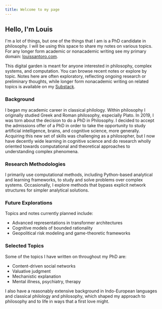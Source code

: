 ```yaml
---
title: Welcome to my page
---
```

## Hello, I'm Louis

I'm a lot of things, but one of the things that I am is a PhD candidate in philosophy. I will be using this space to share my notes on various topics. For any longer form academic or nonacademic writing see my primary domain:  [louissantoro.com](louissantoro.com).

This digital garden is meant for anyone interested in philosophy, complex systems, and computation. You can browse recent notes or explore by topic. Notes here are often exploratory, reflecting ongoing research or preliminary thoughts, while longer form nonacademic writing on related topics is available on my [Substack](https://substack.com/@louissantoro).

### Background

I began my academic career in classical philology. Within philosophy I originally studied Greek and Roman philosophy, especially Plato. In 2019, I was torn about the decision to do a PhD in Philosophy. I decided to accept the admissions offer of a PhD in order to take the opportunity to study artificial intelligence, brains, and cognitive science, more generally. Acquiring this new set of skills was challenging as a philosopher, but I now have decently wide learning in cognitive science and do research wholly oriented towards computational and theoretical approaches to understanding complex phenomena.

### Research Methodologies

I primarily use computational methods, including Python-based analytical and learning frameworks, to study and solve problems over complex systems. Occasionally, I explore methods that bypass explicit network structures for simpler analytical solutions.

### Future Explorations

Topics and notes currently planned include:
- Advanced representations in transformer architectures
- Cognitive models of bounded rationality
- Geopolitical risk modeling and game-theoretic frameworks

### Selected Topics

Some of the topics I have written on throughout my PhD are:
- Content-driven social networks
- Valuative judgment
- Mechanistic explanation
- Mental illness, psychiatry, therapy

I also have a reasonably extensive background in Indo-European languages and classical philology and philosophy, which shaped my approach to philosophy and to life in ways that a first love might.
